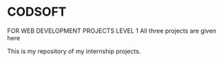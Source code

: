 # CODSOFT
  FOR WEB DEVELOPMENT PROJECTS LEVEL 1 
  All three projects are given here
  
This is my repository of my internship projects.
